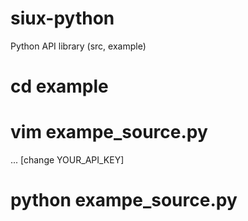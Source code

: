# siux-python

Python API library (src, example)

# cd example

# vim exampe_source.py
... [change YOUR_API_KEY]

# python exampe_source.py
